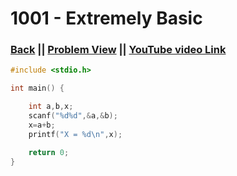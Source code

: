 # 1001 - Extremely Basic

### [Back](./..) || [Problem View](https://judge.beecrowd.com/en/problems/view/1001) || [YouTube video Link](https://youtu.be/c0D1-RBxcX0?si=uAKUqH7GFM9ULuL8) 

```c
#include <stdio.h>

int main() {

    int a,b,x;
    scanf("%d%d",&a,&b);
    x=a+b;
    printf("X = %d\n",x);

    return 0;
}
```
